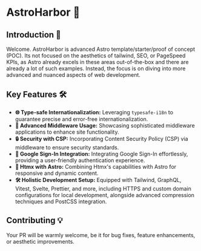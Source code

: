# AstroHarbor 🚀

## Introduction 🌟

Welcome. AstroHarbor is advanced Astro template/starter/proof of concept (POC). Its not focused on the aesthetics of tailwind, SEO, or PageSpeed KPIs, as Astro already excels in these areas out-of-the-box and there are already a lot of such examples. Instead, the focus is on diving into more advanced and nuanced aspects of web development.

## Key Features 🛠️

- **🌐 Type-safe Internationalization:** Leveraging `typesafe-i18n` to guarantee precise and error-free internationalization.
- **🔧 Advanced Middleware Usage:** Showcasing sophisticated middleware applications to enhance site functionality.
- **🔒 Security with CSP:** Incorporating Content Security Policy (CSP) via middleware to ensure security standards.
- **🔑 Google Sign-In Integration:** Integrating Google Sign-In effortlessly, providing a user-friendly authentication experience.
- **🌈 Htmx with Astro:** Combining Htmx's capabilities with Astro for responsive and dynamic content.
- **🛠️ Holistic Development Setup:** Equipped with Tailwind, GraphQL, Vitest, Svelte, Prettier, and more, including HTTPS and custom domain configurations for local development, alongside advanced compression techniques and PostCSS integration.

## Contributing 💡

Your PR will be warmly welcome, be it for bug fixes, feature enhancements, or aesthetic improvements.
